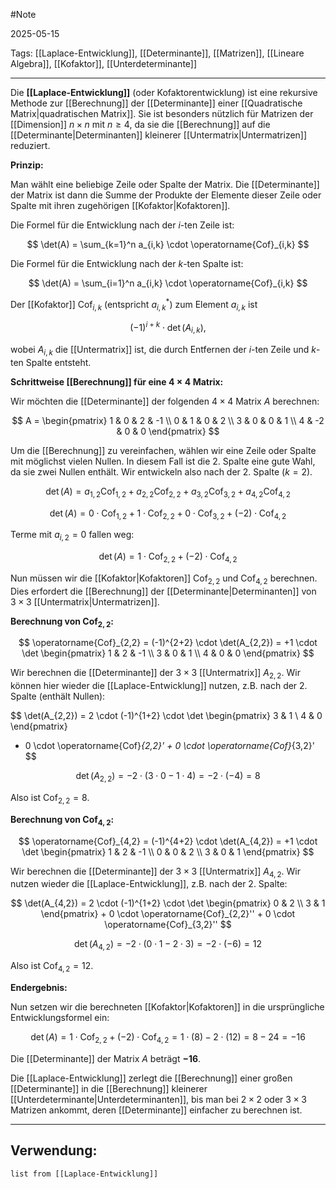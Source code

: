 #Note

2025-05-15

Tags: [[Laplace-Entwicklung]], [[Determinante]], [[Matrizen]], [[Lineare Algebra]], [[Kofaktor]], [[Unterdeterminante]]

---

Die **[[Laplace-Entwicklung]]** (oder Kofaktorentwicklung) ist eine rekursive Methode zur [[Berechnung]] der [[Determinante]] einer [[Quadratische Matrix|quadratischen Matrix]]. Sie ist besonders nützlich für Matrizen der [[Dimension]] $n \times n$ mit $n \ge 4$, da sie die [[Berechnung]] auf die [[Determinante|Determinanten]] kleinerer [[Untermatrix|Untermatrizen]] reduziert.

**Prinzip:**

Man wählt eine beliebige Zeile oder Spalte der Matrix. Die [[Determinante]] der Matrix ist dann die Summe der Produkte der Elemente dieser Zeile oder Spalte mit ihren zugehörigen [[Kofaktor|Kofaktoren]].

Die Formel für die Entwicklung nach der $i$-ten Zeile ist:

$$
\det(A) = \sum_{k=1}^n a_{i,k} \cdot \operatorname{Cof}_{i,k}
$$

Die Formel für die Entwicklung nach der $k$-ten Spalte ist:

$$
\det(A) = \sum_{i=1}^n a_{i,k} \cdot \operatorname{Cof}_{i,k}
$$

Der [[Kofaktor]] $\operatorname{Cof}_{i,k}$ (entspricht $a_{i,k}^*$) zum Element $a_{i,k}$ ist 

$$
(-1)^{i+k} \cdot \det(A_{i,k}),
$$ 

wobei $A_{i,k}$ die [[Untermatrix]] ist, die durch Entfernen der $i$-ten Zeile und $k$-ten Spalte entsteht.

**Schrittweise [[Berechnung]] für eine $4 \times 4$ Matrix:**

Wir möchten die [[Determinante]] der folgenden $4 \times 4$ Matrix $A$ berechnen:

$$
A = \begin{pmatrix} 
1 & 0 & 2 & -1 \\ 
0 & 1 & 0 & 2 \\ 
3 & 0 & 0 & 1 \\ 
4 & -2 & 0 & 0 
\end{pmatrix}
$$

Um die [[Berechnung]] zu vereinfachen, wählen wir eine Zeile oder Spalte mit möglichst vielen Nullen. In diesem Fall ist die 2. Spalte eine gute Wahl, da sie zwei Nullen enthält. Wir entwickeln also nach der 2. Spalte ($k = 2$).

$$
\det(A) = a_{1,2} \operatorname{Cof}_{1,2} + a_{2,2} \operatorname{Cof}_{2,2} + a_{3,2} \operatorname{Cof}_{3,2} + a_{4,2} \operatorname{Cof}_{4,2}
$$

$$
\det(A) = 0 \cdot \operatorname{Cof}_{1,2} + 1 \cdot \operatorname{Cof}_{2,2} + 0 \cdot \operatorname{Cof}_{3,2} + (-2) \cdot \operatorname{Cof}_{4,2}
$$

Terme mit $a_{i,2} = 0$ fallen weg:

$$
\det(A) = 1 \cdot \operatorname{Cof}_{2,2} + (-2) \cdot \operatorname{Cof}_{4,2}
$$

Nun müssen wir die [[Kofaktor|Kofaktoren]] $\operatorname{Cof}_{2,2}$ und $\operatorname{Cof}_{4,2}$ berechnen. Dies erfordert die [[Berechnung]] der [[Determinante|Determinanten]] von $3 \times 3$ [[Untermatrix|Untermatrizen]].

**Berechnung von $\operatorname{Cof}_{2,2}$:**

$$
\operatorname{Cof}_{2,2} = (-1)^{2+2} \cdot \det(A_{2,2}) = +1 \cdot \det \begin{pmatrix} 
1 & 2 & -1 \\ 
3 & 0 & 1 \\ 
4 & 0 & 0 
\end{pmatrix}
$$

Wir berechnen die [[Determinante]] der $3 \times 3$ [[Untermatrix]] $A_{2,2}$. Wir können hier wieder die [[Laplace-Entwicklung]] nutzen, z.B. nach der 2. Spalte (enthält Nullen):

$$
\det(A_{2,2}) = 2 \cdot (-1)^{1+2} \cdot \det \begin{pmatrix} 
3 & 1 \\ 
4 & 0 
\end{pmatrix}
+ 0 \cdot \operatorname{Cof}_{2,2}' + 0 \cdot \operatorname{Cof}_{3,2}'
$$

$$
\det(A_{2,2}) = -2 \cdot (3 \cdot 0 - 1 \cdot 4) = -2 \cdot (-4) = 8
$$

Also ist $\operatorname{Cof}_{2,2} = 8$.

**Berechnung von $\operatorname{Cof}_{4,2}$:**

$$
\operatorname{Cof}_{4,2} = (-1)^{4+2} \cdot \det(A_{4,2}) = +1 \cdot \det \begin{pmatrix} 
1 & 2 & -1 \\ 
0 & 0 & 2 \\ 
3 & 0 & 1 
\end{pmatrix}
$$

Wir berechnen die [[Determinante]] der $3 \times 3$ [[Untermatrix]] $A_{4,2}$. Wir nutzen wieder die [[Laplace-Entwicklung]], z.B. nach der 2. Spalte:

$$
\det(A_{4,2}) = 2 \cdot (-1)^{1+2} \cdot \det \begin{pmatrix} 
0 & 2 \\ 
3 & 1 
\end{pmatrix} + 0 \cdot \operatorname{Cof}_{2,2}'' + 0 \cdot \operatorname{Cof}_{3,2}''
$$

$$
\det(A_{4,2}) = -2 \cdot (0 \cdot 1 - 2 \cdot 3) = -2 \cdot (-6) = 12
$$

Also ist $\operatorname{Cof}_{4,2} = 12$.

**Endergebnis:**

Nun setzen wir die berechneten [[Kofaktor|Kofaktoren]] in die ursprüngliche Entwicklungsformel ein:

$$
\det(A) = 1 \cdot \operatorname{Cof}_{2,2} + (-2) \cdot \operatorname{Cof}_{4,2} = 1 \cdot (8) - 2 \cdot (12) = 8 - 24 = -16
$$

Die [[Determinante]] der Matrix $A$ beträgt **$-16$**.

Die [[Laplace-Entwicklung]] zerlegt die [[Berechnung]] einer großen [[Determinante]] in die [[Berechnung]] kleinerer [[Unterdeterminante|Unterdeterminanten]], bis man bei $2 \times 2$ oder $3 \times 3$ Matrizen ankommt, deren [[Determinante]] einfacher zu berechnen ist.

---

## Verwendung:

```dataview
list from [[Laplace-Entwicklung]]
```
